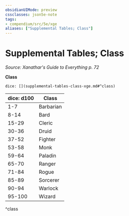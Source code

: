 ```yaml
---
obsidianUIMode: preview
cssclasses: json5e-note
tags:
- compendium/src/5e/xge
aliases: ["Supplemental Tables; Class"]
---
```

# Supplemental Tables; Class
*Source: Xanathar's Guide to Everything p. 72* 

**Class**

`dice: [](supplemental-tables-class-xge.md#^class)`

| dice: d100 | Class |
|------------|-------|
| 1-7 | Barbarian |
| 8-14 | Bard |
| 15-29 | Cleric |
| 30-36 | Druid |
| 37-52 | Fighter |
| 53-58 | Monk |
| 59-64 | Paladin |
| 65-70 | Ranger |
| 71-84 | Rogue |
| 85-89 | Sorcerer |
| 90-94 | Warlock |
| 95-100 | Wizard |
^class